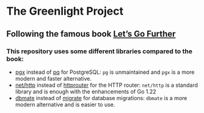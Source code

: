 # The Greenlight Project

Following the famous book [Let’s Go Further](https://lets-go-further.alexedwards.net/)
---
### This repository uses some different libraries compared to the book:
- [pgx](https://github.com/jackc/pgx) instead of [pq](https://github.com/lib/pq) for PostgreSQL: `pg` is unmaintained and `pgx` is a more modern and faster alternative.
- [net/http](https://pkg.go.dev/net/http) instead of [httprouter](https://github.com/julienschmidt/httprouter) for the HTTP router: `net/http` is a standard library and is enough with the enhancements of Go 1.22
- [dbmate](https://github.com/amacneil/dbmate) instead of [migrate](https://github.com/golang-migrate/migrate) for database migrations: `dbmate` is a more modern alternative and is easier to use.